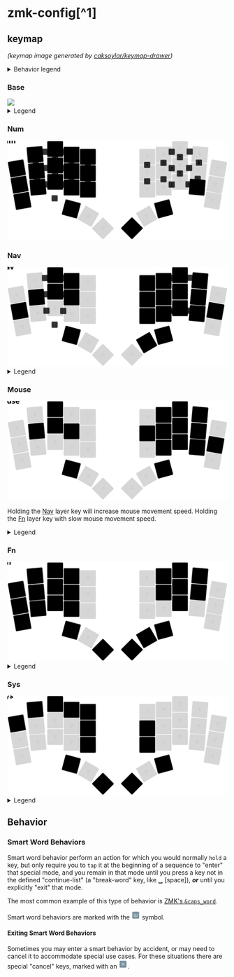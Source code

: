 # zmk-config[^1]

## keymap
 _(keymap image generated by [caksoylar/keymap-drawer](https://github.com/caksoylar/keymap-drawer))_

<details><summary>Behavior legend</summary>

| Symbol | Description                                         | Symbol | Description                                               |
| :----: | --------------------------------------------------- | :----: | --------------------------------------------------------- |
| <img src="icons/mdi:alpha-w-box.svg" width="20" height="20"> | [Smart Word behavior](#smart-word-behaviors) | <img src="icons/mdi:close-box.svg" width="20" height="20"> | [Exit layer/behavior](#exiting-smart-word-behaviors) |
| <img src="icons/mdi:gesture-tap-hold.svg" width="20" height="20"> | sticky key | <img src="icons/mdi:minus-circle-outline.svg" width="20" height="20"> | No binding |
</details>

### Base
<img src="keymap_drawer/base.svg">

<details><summary>Legend</summary>

| Symbol | Description                                         | Symbol | Description                                               |
| :----: | --------------------------------------------------- | :----: | --------------------------------------------------------- |
| <img src="icons/mdi:backspace.svg" width="20" height="20"> | backspace | <img src="icons/mdi:backspace-reverse-outline.svg" width="20" height="20"> | delete |
| <img src="icons/mdi:keyboard-return.svg" width="20" height="20"> | return | <img src="icons/mdi:keyboard-space.svg" width="20" height="20"> | space |
| <img src="icons/mdi:keyboard-tab.svg" width="20" height="20"> | Tab | | |
| <img src="icons/mdi:apple-keyboard-caps.svg" width="20" height="20"> | caps word (double tap) | <img src="icons/mdi:repeat-variant.svg" width="20" height="20"> | repeat character (tap) |
| <img src="icons/mdi:numeric.svg" width="20" height="20"> | num_word | | |
| <img src="icons/mdi:label-variant-outline.svg" width="20" height="20"> | leader | <img src="icons/mdi:mouse.svg" width="20" height="20"> | Mouse layer |

[//]: # (<img src="icons/mdi:triangle.svg" width="20" height="20"> MEH)

[//]: # (<img src="icons/mdi:apple-keyboard-command.svg" width="20" height="20">
<img src="icons/mdi:apple-keyboard-control.svg" width="20" height="20">
<img src="icons/mdi:apple-keyboard-option.svg" width="20" height="20">
<img src="icons/mdi:apple-keyboard-shift.svg" width="20" height="20">
<img src="icons/mdi:keyboard-esc.svg" width="20" height="20">
<img src="icons/mdi:content-copy.svg" width="20" height="20">
<img src="icons/mdi:content-cut.svg" width="20" height="20">
<img src="icons/mdi:content-paste.svg" width="20" height="20">)
</details>

### Num
<img src="keymap_drawer/num.svg">

### Nav
<img src="keymap_drawer/nav.svg">

<details><summary>Legend</summary>

| Symbol | Description                                         | Symbol | Description                                               |
| :----: | --------------------------------------------------- | :----: | --------------------------------------------------------- |
| <img src="icons/mdi:apps-box.svg" width="20" height="20"> | swapper | <img src="icons/mdi:keyboard-tab-reverse.svg" width="20" height="20"> | Shift-Tab |
| <img src="icons/mdi:arrow-down-bold.svg" width="20" height="20"> | down arrow | <img src="icons/mdi:arrow-up-bold.svg" width="20" height="20"> | up arrow |
| <img src="icons/mdi:arrow-left-bold.svg" width="20" height="20"> | left arrow | <img src="icons/mdi:arrow-right-bold.svg" width="20" height="20"> | right arrow |
| <img src="icons/mdi:chevron-double-up.svg" width="20" height="20"> | Start of document | <img src="icons/mdi:chevron-double-down.svg" width="20" height="20"> | End of document |
| <img src="icons/mdi:chevron-double-left.svg" width="20" height="20"> | Start of line | <img src="icons/mdi:chevron-double-right.svg" width="20" height="20"> | End of line |
| <img src="icons/mdi:transfer-down.svg" width="20" height="20"> | Page Down | <img src="icons/mdi:transfer-up.svg" width="20" height="20"> | Page Up |
</details>

### Mouse
<img src="keymap_drawer/mouse.svg">

Holding the [Nav](#nav) layer key will increase mouse movement speed. Holding the [Fn](#fn) layer key with slow mouse movement speed.

<details><summary>Legend</summary>

| Symbol | Description                                         | Symbol | Description                                               |
| :----: | --------------------------------------------------- | :----: | --------------------------------------------------------- |
| <img src="icons/mdi:arrow-up.svg" width="20" height="20"> | mouse up | <img src="icons/mdi:arrow-down.svg" width="20" height="20"> | mouse down |
| <img src="icons/mdi:arrow-left.svg" width="20" height="20"> | mouse left | <img src="icons/mdi:arrow-right.svg" width="20" height="20"> | mouse right |
| <img src="icons/mdi:mouse-left-click.svg" width="20" height="20"> | mouse left click | <img src="icons/mdi:mouse-right-click.svg" width="20" height="20"> | mouse right click
| <img src="icons/mdi:mouse-scroll-wheel.svg" width="20" height="20"> | mouse middle click | | | |
| <img src="icons/mdi:mouse-move-down.svg" width="20" height="20"> | mouse scroll down | <img src="icons/mdi:mouse-move-up.svg" width="20" height="20"> | mouse scroll up
| <img src="icons/mdi:pan-left.svg" width="20" height="20"> | mouse scroll left | <img src="icons/mdi:pan-right.svg" width="20" height="20"> | mouse scroll right
</details>

### Fn
<img src="keymap_drawer/fn.svg">

<details><summary>Legend</summary>

| Symbol | Description                                         | Symbol | Description                                               |
| :----: | --------------------------------------------------- | :----: | --------------------------------------------------------- |
| <img src="icons/mdi:application-settings-outline.svg" width="20" height="20"> | window manager | | | |
| <img src="icons/mdi:page-next-outline.svg" width="20" height="20"> | next desktop | <img src="icons/mdi:page-previous-outline.svg" width="20" height="20"> | previous desktop |

[//]: # (<img src="icons/mdi:play-pause.svg" width="20" height="20">
<img src="icons/mdi:skip-next.svg" width="20" height="20">
<img src="icons/mdi:skip-previous.svg" width="20" height="20">
<img src="icons/mdi:volume-high.svg" width="20" height="20">
<img src="icons/mdi:volume-low.svg" width="20" height="20">
<img src="icons/mdi:volume-off.svg" width="20" height="20">)
</details>

### Sys
<img src="keymap_drawer/sys.svg">

<details><summary>Legend</summary>

| Symbol | Description                                         | Symbol | Description                                               |
| :----: | --------------------------------------------------- | :----: | --------------------------------------------------------- |
| <img src="icons/mdi:bluetooth-connect.svg" width="20" height="20"> | bluetooth connection | <img src="icons/mdi:bluetooth-off.svg" width="20" height="20"> | bluetooth clear |
| <img src="icons/mdi:backup-restore.svg" width="20" height="20"> | reset | <img src="icons/mdi:progress-download.svg" width="20" height="20"> | boot loader |
</details>

## Behavior

### Smart Word Behaviors

Smart word behavior perform an action for which you would normally `hold` a key,
but only require you to `tap` it at the beginning of a sequence to "enter" that special mode, and
you remain in that mode until you press a key not in the defined "continue-list" (a "break-word" key,
like **␣** [space]), **_or_** until you explicitly "exit" that mode.

The most common example of this type of behavior is [ZMK's `&caps_word`](https://zmk.dev/docs/behaviors/caps-word).

Smart word behaviors are marked with the <img src="icons/mdi:alpha-w-box.svg" width="20" height="20"> symbol.

#### Exiting Smart Word Behaviors

Sometimes you may enter a smart behavior by accident, or may need to cancel it to accommodate special
use cases. For these situations there are special "cancel" keys, marked with an <img src="icons/mdi:close-box.svg" width="20" height="20">.

